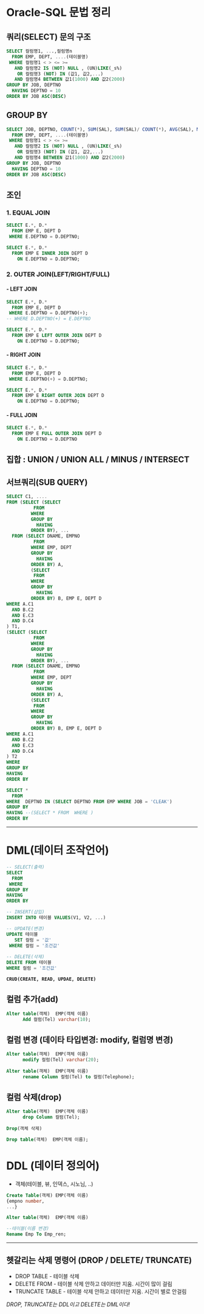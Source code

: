 # Oracle-SQL 문법 정리

## 쿼리(SELECT) 문의 구조
```sql
SELECT 컬럼명1, ...,컬럼명n
  FROM EMP, DEPT, ....(테이블명)
 WHERE 컬럼명1 < > <= >=
   AND 컬럼명2 IS (NOT) NULL , (UN)LIKE(_s%)
    OR 컬럼명3 (NOT) IN (값1, 값2,...)
   AND 컬럼명4 BETWEEN 값1(1000) AND 값2(2000)
GROUP BY JOB, DEPTNO
  HAVING DEPTNO = 10
ORDER BY JOB ASC(DESC)
```

## GROUP BY
```sql
SELECT JOB, DEPTNO, COUNT(*), SUM(SAL), SUM(SAL)/ COUNT(*), AVG(SAL), MIN(SAL), MAX(SAL),.....
  FROM EMP, DEPT, ....(테이블명)
 WHERE 컬럼명1 < > <= >=
   AND 컬럼명2 IS (NOT) NULL , (UN)LIKE(_s%)
    OR 컬럼명3 (NOT) IN (값1, 값2,...)
   AND 컬럼명4 BETWEEN 값1(1000) AND 값2(2000)
GROUP BY JOB, DEPTNO
  HAVING DEPTNO = 10
ORDER BY JOB ASC(DESC)
```

## 조인
### 1. EQUAL JOIN 
```sql
SELECT E.*, D.*
  FROM EMP E, DEPT D
 WHERE E.DEPTNO = D.DEPTNO;
```

```sql
SELECT E.*, D.*
  FROM EMP E INNER JOIN DEPT D
    ON E.DEPTNO = D.DEPTNO;
```

### 2. OUTER JOIN(LEFT/RIGHT/FULL)
#### - LEFT JOIN
```sql
SELECT E.*, D.*
  FROM EMP E, DEPT D
 WHERE E.DEPTNO = D.DEPTNO(+);
-- WHERE D.DEPTNO(+) = E.DEPTNO
```

```sql
SELECT E.*, D.*
  FROM EMP E LEFT OUTER JOIN DEPT D
    ON E.DEPTNO = D.DEPTNO;
```
    
#### - RIGHT JOIN
```sql
SELECT E.*, D.*
  FROM EMP E, DEPT D
 WHERE E.DEPTNO(+) = D.DEPTNO;
```

```sql
SELECT E.*, D.*
  FROM EMP E RIGHT OUTER JOIN DEPT D
    ON E.DEPTNO = D.DEPTNO;
```    
    
#### - FULL JOIN
```sql
SELECT E.*, D.*
  FROM EMP E FULL OUTER JOIN DEPT D
    ON E.DEPTNO = D.DEPTNO
```    
    
## 집합 : UNION / UNION ALL / MINUS / INTERSECT

## 서브쿼리(SUB QUERY)
```sql
SELECT C1, ....
FROM (SELECT (SELECT
          FROM
         WHERE
         GROUP BY
           HAVING
         ORDER BY), ...
  FROM (SELECT DNAME, EMPNO
          FROM
         WHERE EMP, DEPT
         GROUP BY
           HAVING
         ORDER BY) A,
         (SELECT
          FROM
         WHERE
         GROUP BY
           HAVING
         ORDER BY) B, EMP E, DEPT D
WHERE A.C1
  AND B.C2
  AND E.C3
  AND D.C4
) T1,
(SELECT (SELECT
          FROM
         WHERE
         GROUP BY
           HAVING
         ORDER BY), ...
  FROM (SELECT DNAME, EMPNO
          FROM
         WHERE EMP, DEPT
         GROUP BY
           HAVING
         ORDER BY) A,
         (SELECT
          FROM
         WHERE
         GROUP BY
           HAVING
         ORDER BY) B, EMP E, DEPT D
WHERE A.C1
  AND B.C2
  AND E.C3
  AND D.C4
) T2
WHERE
GROUP BY
HAVING
ORDER BY
```

```sql
SELECT *
  FROM
WHERE  DEPTNO IN (SELECT DEPTNO FROM EMP WHERE JOB = 'CLEAK')
GROUP BY
HAVING --(SELECT * FROM  WHERE )
ORDER BY
```

***


# DML(데이터 조작언어)
```sql
-- SELECT(출력)
SELECT
  FROM
 WHERE
GROUP BY
HAVING
ORDER BY

-- INSERT(삽입)
INSERT INTO 테이블 VALUES(V1, V2, ...)

-- UPDATE(변경)
UPDATE 테이블
   SET 컬럼 = '값'
 WHERE 컬럼 = '조건값'
 
-- DELETE(삭제)
DELETE FROM 테이블
WHERE 컬럼 = '조건값'
```
**`CRUD(CREATE, READ, UPDAE, DELETE)`**


## 컬럼 추가(add)
```sql
Alter table(객체)  EMP(객체 이름)
      Add 컬럼(Tel) varchar(10);
```

## 컬럼 변경 (데이타 타입변경: modify, 컬럼명 변경)
```sql
Alter table(객체)  EMP(객체 이름)
      modify 컬럼(Tel) varchar(20);
      
Alter table(객체)  EMP(객체 이름)
      rename Column 컬럼(Tel) to 컬럼(Telephone);
```

## 컬럼 삭제(drop)
```sql
Alter table(객체)  EMP(객체 이름)
      drop Column 컬럼(Tel);
      
Drop(객체 삭제)

Drop table(객체)  EMP(객체 이름);
```


# DDL (데이터 정의어)
- 객체(테이블, 뷰, 인덱스, 시노님, ..)

```sql
Create Table(객체) EMP(객체 이름)
{empno number,
...}

Alter table(객체)  EMP(객체 이름)

--테이블(이름 변경)
Rename Emp To Emp_ren;
```

***


## 헷갈리는 삭제 명령어 (DROP / DELETE/ TRUNCATE)
- DROP TABLE - 테이블 삭제
- DELETE FROM - 테이블 삭제 안하고 데이터만 지움. 시간이 많이 걸림
- TRUNCATE TABLE - 테이블 삭제 안하고 데이터만 지움. 시간이 별로 안걸림

*DROP, TRUNCATE는 DDL이고 DELETE는 DML이다!*



